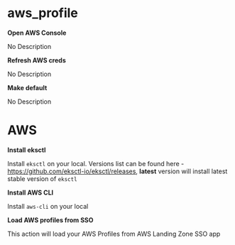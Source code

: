 # aws_profile

**Open AWS Console**

No Description



**Refresh AWS creds**

No Description



**Make default**

No Description



# AWS

**Install eksctl**

Install `eksctl` on your local. Versions list can be found here - https://github.com/eksctl-io/eksctl/releases, **latest** version will install latest stable version of `eksctl`




**Install AWS CLI**

Install `aws-cli` on your local




**Load AWS profiles from SSO**

This action will load your AWS Profiles from AWS Landing Zone SSO app



